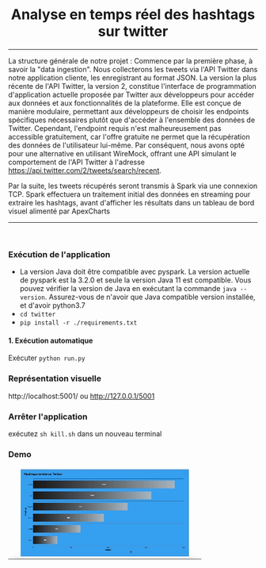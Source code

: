 <h1 align="center">
  <b><center>Analyse en temps réel des hashtags sur twitter<br></b></center>
</h1>


---

La structure générale de notre projet :
Commence par la première phase, à savoir la "data ingestion". Nous collecterons les tweets via l'API Twitter dans notre application cliente, les enregistrant au format JSON. La version la plus récente de l'API Twitter, la version 2, constitue l'interface de programmation d'application actuelle proposée par Twitter aux développeurs pour accéder aux données et aux fonctionnalités de la plateforme. Elle est conçue de manière modulaire, permettant aux développeurs de choisir les endpoints spécifiques nécessaires plutôt que d'accéder à l'ensemble des données de Twitter. Cependant, l'endpoint requis n'est malheureusement pas accessible gratuitement, car l'offre gratuite ne permet que la récupération des données de l'utilisateur lui-même. Par conséquent, nous avons opté pour une alternative en utilisant WireMock, offrant une API simulant le comportement de l'API Twitter à l'adresse https://api.twitter.com/2/tweets/search/recent.

Par la suite, les tweets récupérés seront transmis à Spark via une connexion TCP. Spark effectuera un traitement initial des données en streaming pour extraire les hashtags, avant d'afficher les résultats dans un tableau de bord visuel alimenté par ApexCharts

--- 
​
### Exécution de l'application
- La version Java doit être compatible avec pyspark. La version actuelle de pyspark est la 3.2.0 et seule la version Java 11 est
   compatible. Vous pouvez vérifier la version de Java en exécutant la commande ```java --version```. Assurez-vous de n'avoir que Java compatible version installée, et d'avoir python3.7
- ```cd twitter```
- ```pip install -r ./requirements.txt```

#### 1. Exécution automatique

Exécuter ```python run.py```


### Représentation visuelle
http://localhost:5001/ 
ou
http://127.0.0.1/5001

### Arrêter l'application
exécutez ```sh kill.sh``` dans un nouveau terminal


### Demo
![Demo](asset/demo.gif)





